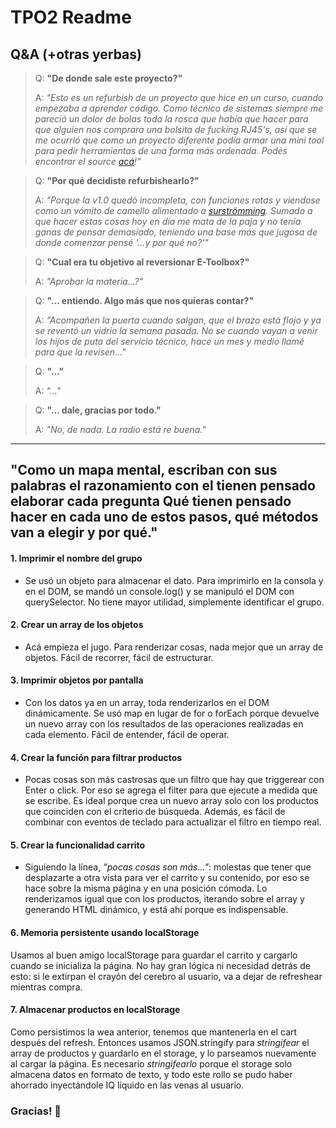 # TPO2 Readme

## Q&A (+otras yerbas)

> Q: **"De donde sale este proyecto?"**
>
> A: _"Esto es un refurbish de un proyecto que hice en un curso, cuando empezaba a aprender código. Como técnico de sistemas siempre me pareció un dolor de bolas toda la rosca que había que hacer para que alguien nos comprara una bolsita de fucking RJ45's, así que se me ocurrió que como un proyecto diferente podía armar una mini tool para pedir herramientas de una forma más ordenada. Podés encontrar el source [acá](https://vikingodev.github.io/Javascript/)!"_

> Q: **"Por qué decidiste refurbishearlo?"**
>
> A: _"Porque la v1.0 quedó incompleta, con funciones rotas y viéndose como un vómito de camello alimentado a [surströmming](https://es.wikipedia.org/wiki/Surströmming). Sumado a que hacer estas cosas hoy en día me mata de la paja y no tenía ganas de pensar demasiado, teniendo una base más que jugosa de donde comenzar pensé '...y por qué no?'"_

> Q: **"Cual era tu objetivo al reversionar E-Toolbox?"**
>
> A: _"Aprobar la materia...?"_

> Q: **"... entiendo. Algo más que nos quieras contar?"**
>
> A: _"Acompañen la puerta cuando salgan, que el brazo está flojo y ya se reventó un vidrio la semana pasada. No se cuando vayan a venir los hijos de puta del servicio técnico, hace un mes y medio llamé para que la revisen..."_

> Q: **"..."**
> 
> A: _"..."_

> Q: **"... dale, gracias por todo."**
> 
> A: _"No, de nada. La radio está re buena."_

***

## "Como un mapa mental, escriban con sus palabras el razonamiento con el tienen pensado elaborar cada pregunta Qué tienen pensado hacer en cada uno de estos pasos, qué métodos van a elegir y por qué."

#### 1. Imprimir el nombre del grupo
- Se usó un objeto para almacenar el dato. Para imprimirlo en la consola y en el DOM, se mandó un console.log() y se manipuló el DOM con querySelector. No tiene mayor utilidad, simplemente identificar el grupo.

#### 2. Crear un array de los objetos
- Acá empieza el jugo. Para renderizar cosas, nada mejor que un array de objetos. Fácil de recorrer, fácil de estructurar.

#### 3. Imprimir objetos por pantalla
- Con los datos ya en un array, toda renderizarlos en el DOM dinámicamente. Se usó map en lugar de for o forEach porque devuelve un nuevo array con los resultados de las operaciones realizadas en cada elemento. Fácil de entender, fácil de operar.

#### 4. Crear la función para filtrar productos
- Pocas cosas son más castrosas que un filtro que hay que triggerear con Enter o click. Por eso se agrega el filter para que ejecute a medida que se escribe. Es ideal porque crea un nuevo array solo con los productos que coinciden con el criterio de búsqueda. Además, es fácil de combinar con eventos de teclado para actualizar el filtro en tiempo real.

#### 5. Crear la funcionalidad carrito
- Siguiendo la línea, _"pocas cosas son más..."_: molestas que tener que desplazarte a otra vista para ver el carrito y su contenido, por eso se hace sobre la misma página y en una posición cómoda. Lo renderizamos igual que con los productos, iterando sobre el array y generando HTML dinámico, y está ahí porque es indispensable.

#### 6. Memoria persistente usando localStorage
Usamos al buen amigo localStorage para guardar el carrito y cargarlo cuando se inicializa la página.
No hay gran lógica ni necesidad detrás de esto: si le extirpan el crayón del cerebro al usuario, va a dejar de refreshear mientras compra.

#### 7. Almacenar productos en localStorage
Como persistimos la wea anterior, tenemos que mantenerla en el cart después del refresh. Entonces usamos JSON.stringify para _stringifear_ el array de productos y guardarlo en el storage, y lo parseamos nuevamente al cargar la página.
Es necesario _stringifearlo_ porque el storage solo almacena datos en formato de texto, y todo este rollo se pudo haber ahorrado inyectándole IQ líquido en las venas al usuario.

### Gracias! 🤘
